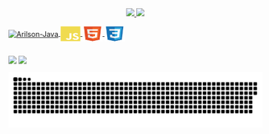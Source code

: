 <div align="center">
  <a href="https://github.com/arilsonfjs">
  <img height="175em" src="https://github-readme-stats.vercel.app/api?username=arilsonfjs&show_icons=true&theme=dark&include_all_commits=true&count_private=true"/>
  <img height="175em" src="https://github-readme-stats.vercel.app/api/top-langs/?username=arilsonfjs&layout=compact&langs_count=7&theme=dark"/>
</div>

  <div style="display: inline_block"><br>
   <img align="center" alt="Arilson-Java" height="30" width="40" src="https://cdn.jsdelivr.net/gh/devicons/devicon/icons/java/java-original.svg">
  <img align="center" alt="Arilson-Js" height="30" width="40" src="https://raw.githubusercontent.com/devicons/devicon/master/icons/javascript/javascript-plain.svg">
  <img align="center" alt="Arilson-HTML" height="30" width="40" src="https://raw.githubusercontent.com/devicons/devicon/master/icons/html5/html5-original.svg">
  <img align="center" alt="Arilson-CSS" height="30" width="40" src="https://raw.githubusercontent.com/devicons/devicon/master/icons/css3/css3-original.svg">
  

</div>
  
##
  
 <div> 
  <a href="https://www.linkedin.com/in/arilsonfjsilva/" target="_blank"><img src="https://img.shields.io/badge/LinkedIn-0077B5?style=for-the-badge&logo=linkedin&logoColor=white" target="_blank"></a>
 <a href="https://mail.google.com/mail/u/0/?tab=rm&ogbl#inbox" target="_blank"><img src="https://img.shields.io/badge/Gmail-D14836?style=for-the-badge&logo=gmail&logoColor=white" target="_blank"></a>
   
   ![Snake animation](https://github.com/arilsonfjs/arilsonfjs/blob/output/github-contribution-grid-snake.svg)
</div>
